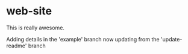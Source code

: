 # web-site
This is really awesome.

Adding details in the 'example' branch
now updating from the 'update-readme' branch

